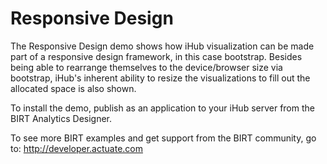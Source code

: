 Responsive Design
=================

The Responsive Design demo shows how iHub visualization can be made part of a responsive design framework, in this case bootstrap. Besides being able to rearrange themselves to the device/browser size via bootstrap, iHub's inherent ability to resize the visualizations to fill out the allocated space is also shown.

To install the demo, publish as an application to your iHub server from the BIRT Analytics Designer.

To see more BIRT examples and get support from the BIRT community, go to:
http://developer.actuate.com
